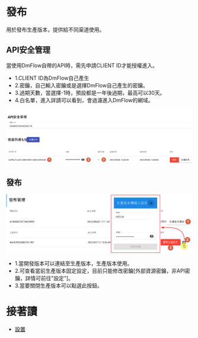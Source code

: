 # 發布
用於發布生產版本，提供給不同渠道使用。

## API安全管理

當使用DmFlow自帶的API時，需先申請CLIENT ID才能授權進入。

- 1.CLIENT ID為DmFlow自己產生
- 2.密鑰，自己輸入密鑰或是選擇DmFlow自己產生的密鑰。
- 3.過期天數，當選擇-1時，預設都是一年後過期，最高可以30天。
- 4.白名單，進入詳請可以看到，會過濾進入DmFlow的網域。

![](../../../../../../images/tw/bot-published-api-secret.png)

## 發布

![](../../../../../../images/tw/bot-published-published.png)

- 1.當開發版本可以連結至生產版本，生產版本使用。
- 2.可查看當前生產版本固定設定，目前只能修改密鑰[外部資源密鑰，非API密鑰，詳情可前往"設定"]。
- 3.當要關閉生產版本可以點選此按鈕。

# 接著讀
- [設置](../../tutorials/docs/bot-setting.html)
